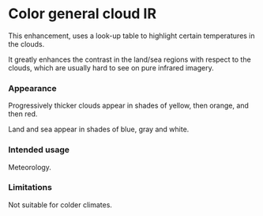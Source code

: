 # Color general cloud IR

This enhancement, uses a look-up table to highlight certain temperatures in the clouds.

It greatly enhances the contrast in the land/sea regions with respect to the clouds, which are usually hard to see on pure infrared imagery.

### Appearance

Progressively thicker clouds appear in shades of yellow, then orange, and then red.

Land and sea appear in shades of blue, gray and white.

### Intended usage

Meteorology.

### Limitations

Not suitable for colder climates.